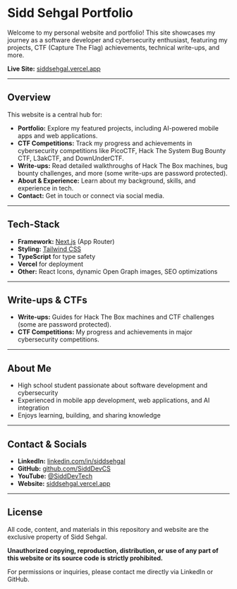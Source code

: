 # Sidd Sehgal Portfolio

Welcome to my personal website and portfolio! This site showcases my journey as a software developer and cybersecurity enthusiast, featuring my projects, CTF (Capture The Flag) achievements, technical write-ups, and more.

**Live Site:** [siddsehgal.vercel.app](https://siddsehgal.vercel.app)

--- 

## Overview

This website is a central hub for:
- **Portfolio:** Explore my featured projects, including AI-powered mobile apps and web applications.
- **CTF Competitions:** Track my progress and achievements in cybersecurity competitions like PicoCTF, Hack The System Bug Bounty CTF, L3akCTF, and DownUnderCTF.
- **Write-ups:** Read detailed walkthroughs of Hack The Box machines, bug bounty challenges, and more (some write-ups are password protected).
- **About & Experience:** Learn about my background, skills, and experience in tech.
- **Contact:** Get in touch or connect via social media.

---

## Tech-Stack
- **Framework:** [Next.js](https://nextjs.org/) (App Router)
- **Styling:** [Tailwind CSS](https://tailwindcss.com/)
- **TypeScript** for type safety
- **Vercel** for deployment
- **Other:** React Icons, dynamic Open Graph images, SEO optimizations

---

## Write-ups & CTFs
- **Write-ups:** Guides for Hack The Box machines and CTF challenges (some are password protected).
- **CTF Competitions:** My progress and achievements in major cybersecurity competitions.

---

## About Me
- High school student passionate about software development and cybersecurity
- Experienced in mobile app development, web applications, and AI integration
- Enjoys learning, building, and sharing knowledge

---

## Contact & Socials
- **LinkedIn:** [linkedin.com/in/siddsehgal](https://www.linkedin.com/in/siddsehgal/)
- **GitHub:** [github.com/SiddDevCS](https://github.com/SiddDevCS)
- **YouTube:** [@SiddDevTech](https://www.youtube.com/@SiddDevTech)
- **Website:** [siddsehgal.vercel.app](https://siddsehgal.vercel.app)

---

## License

All code, content, and materials in this repository and website are the exclusive property of Sidd Sehgal. 

**Unauthorized copying, reproduction, distribution, or use of any part of this website or its source code is strictly prohibited.**

For permissions or inquiries, please contact me directly via LinkedIn or GitHub.
